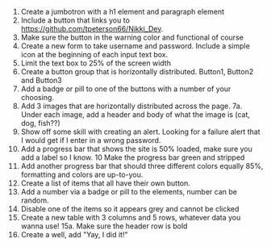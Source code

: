 1. Create a jumbotron with a h1 element and paragraph element
2. Include a button that links you to https://github.com/tpeterson66/Nikki_Dev.
3. Make sure the button in the warning color and functional of course
4. Create a new form to take username and password. Include a simple icon at the beginning of each input text box.
5. Limit the text box to 25% of the screen width
5. Create a button group that is horizontally distributed. Button1, Button2 and Button3 
6. Add a badge or pill to one of the buttons with a number of your choosing.
7. Add 3 images that are horizontally distributed across the page.
7a. Under each image, add a header and body of what the image is (cat, dog, fish??)
8. Show off some skill with creating an alert. Looking for a failure alert that I would get if I enter in a wrong password.
9. Add a progress bar that shows the site is 50% loaded, make sure you add a label so I know.
10 Make the progress bar green and stripped
11. Add another progress bar that should three different colors equally 85%, formatting and colors are up-to-you.
12. Create a list of items that all have their own button. 
13. Add a number via a badge or pill to the elements, number can be random.
14. Disable one of the items so it appears grey and cannot be clicked
15. Create a new table with 3 columns and 5 rows, whatever data you wanna use!
15a. Make sure the header row is bold
16. Create a well, add "Yay, I did it!"

